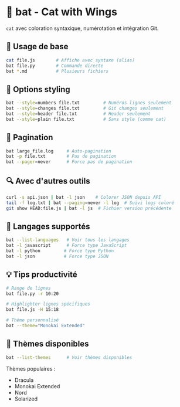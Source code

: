 # 🦇 bat - Cat with Wings

`cat` avec coloration syntaxique, numérotation et intégration Git.

## 🚀 Usage de base

```bash
cat file.js        # Affiche avec syntaxe (alias)
bat file.py        # Commande directe
bat *.md           # Plusieurs fichiers
```

## 🎨 Options styling

```bash
bat --style=numbers file.txt         # Numéros lignes seulement
bat --style=changes file.txt         # Git changes seulement
bat --style=header file.txt          # Header seulement
bat --style=plain file.txt           # Sans style (comme cat)
```

## 📄 Pagination

```bash
bat large_file.log     # Auto-pagination
bat -p file.txt        # Pas de pagination
bat --pager=never      # Force pas de pagination
```

## 🔍 Avec d'autres outils

```bash
curl -s api.json | bat -l json    # Colorer JSON depuis API
tail -f log.txt | bat --paging=never -l log  # Suivi logs coloré
git show HEAD:file.js | bat -l js  # Fichier version précédente
```

## 🎯 Langages supportés

```bash
bat --list-languages   # Voir tous les langages
bat -l javascript      # Force type JavaScript
bat -l python         # Force type Python
bat -l json           # Force type JSON
```

## 💡 Tips productivité

```bash
# Range de lignes
bat file.py -r 10:20

# Highlighter lignes spécifiques
bat file.js -H 15:18

# Thème personnalisé
bat --theme="Monokai Extended"
```

## 🎨 Thèmes disponibles

```bash
bat --list-themes      # Voir thèmes disponibles
```

Thèmes populaires :
- Dracula
- Monokai Extended
- Nord
- Solarized